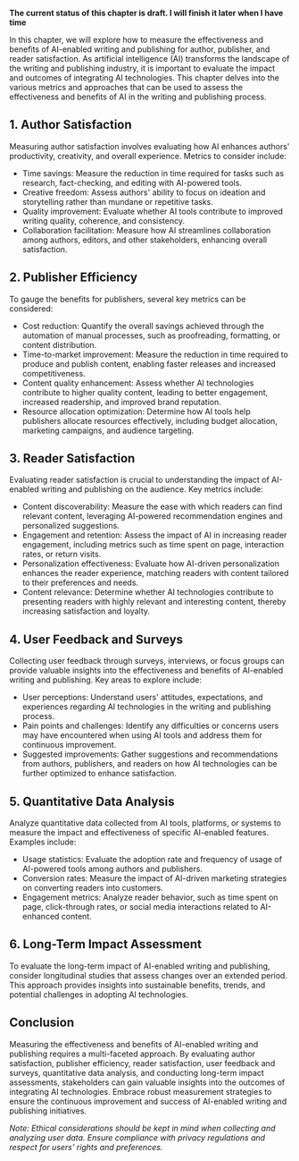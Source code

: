 **The current status of this chapter is draft. I will finish it later when I have time**

In this chapter, we will explore how to measure the effectiveness and benefits of AI-enabled writing and publishing for author, publisher, and reader satisfaction. As artificial intelligence (AI) transforms the landscape of the writing and publishing industry, it is important to evaluate the impact and outcomes of integrating AI technologies. This chapter delves into the various metrics and approaches that can be used to assess the effectiveness and benefits of AI in the writing and publishing process.

**1. Author Satisfaction**
--------------------------

Measuring author satisfaction involves evaluating how AI enhances authors' productivity, creativity, and overall experience. Metrics to consider include:

* Time savings: Measure the reduction in time required for tasks such as research, fact-checking, and editing with AI-powered tools.
* Creative freedom: Assess authors' ability to focus on ideation and storytelling rather than mundane or repetitive tasks.
* Quality improvement: Evaluate whether AI tools contribute to improved writing quality, coherence, and consistency.
* Collaboration facilitation: Measure how AI streamlines collaboration among authors, editors, and other stakeholders, enhancing overall satisfaction.

**2. Publisher Efficiency**
---------------------------

To gauge the benefits for publishers, several key metrics can be considered:

* Cost reduction: Quantify the overall savings achieved through the automation of manual processes, such as proofreading, formatting, or content distribution.
* Time-to-market improvement: Measure the reduction in time required to produce and publish content, enabling faster releases and increased competitiveness.
* Content quality enhancement: Assess whether AI technologies contribute to higher quality content, leading to better engagement, increased readership, and improved brand reputation.
* Resource allocation optimization: Determine how AI tools help publishers allocate resources effectively, including budget allocation, marketing campaigns, and audience targeting.

**3. Reader Satisfaction**
--------------------------

Evaluating reader satisfaction is crucial to understanding the impact of AI-enabled writing and publishing on the audience. Key metrics include:

* Content discoverability: Measure the ease with which readers can find relevant content, leveraging AI-powered recommendation engines and personalized suggestions.
* Engagement and retention: Assess the impact of AI in increasing reader engagement, including metrics such as time spent on page, interaction rates, or return visits.
* Personalization effectiveness: Evaluate how AI-driven personalization enhances the reader experience, matching readers with content tailored to their preferences and needs.
* Content relevance: Determine whether AI technologies contribute to presenting readers with highly relevant and interesting content, thereby increasing satisfaction and loyalty.

**4. User Feedback and Surveys**
--------------------------------

Collecting user feedback through surveys, interviews, or focus groups can provide valuable insights into the effectiveness and benefits of AI-enabled writing and publishing. Key areas to explore include:

* User perceptions: Understand users' attitudes, expectations, and experiences regarding AI technologies in the writing and publishing process.
* Pain points and challenges: Identify any difficulties or concerns users may have encountered when using AI tools and address them for continuous improvement.
* Suggested improvements: Gather suggestions and recommendations from authors, publishers, and readers on how AI technologies can be further optimized to enhance satisfaction.

**5. Quantitative Data Analysis**
---------------------------------

Analyze quantitative data collected from AI tools, platforms, or systems to measure the impact and effectiveness of specific AI-enabled features. Examples include:

* Usage statistics: Evaluate the adoption rate and frequency of usage of AI-powered tools among authors and publishers.
* Conversion rates: Measure the impact of AI-driven marketing strategies on converting readers into customers.
* Engagement metrics: Analyze reader behavior, such as time spent on page, click-through rates, or social media interactions related to AI-enhanced content.

**6. Long-Term Impact Assessment**
----------------------------------

To evaluate the long-term impact of AI-enabled writing and publishing, consider longitudinal studies that assess changes over an extended period. This approach provides insights into sustainable benefits, trends, and potential challenges in adopting AI technologies.

**Conclusion**
--------------

Measuring the effectiveness and benefits of AI-enabled writing and publishing requires a multi-faceted approach. By evaluating author satisfaction, publisher efficiency, reader satisfaction, user feedback and surveys, quantitative data analysis, and conducting long-term impact assessments, stakeholders can gain valuable insights into the outcomes of integrating AI technologies. Embrace robust measurement strategies to ensure the continuous improvement and success of AI-enabled writing and publishing initiatives.

*Note: Ethical considerations should be kept in mind when collecting and analyzing user data. Ensure compliance with privacy regulations and respect for users' rights and preferences.*
